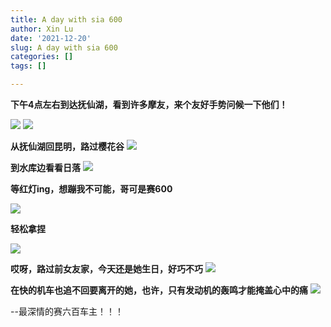 ```yaml
---
title: A day with sia 600
author: Xin Lu
date: '2021-12-20'
slug: A day with sia 600
categories: []
tags: []

---
```




**下午4点左右到达抚仙湖，看到许多摩友，来个友好手势问候一下他们！**

<img src="https://userblink.csdnimg.cn/20221015/qq_44641456/pic/e296f00958cf205a40786c9050cf2fe4-2.jpg?x-oss-process=image/interlace,1/format,jpg/watermark,image_bG9nby9sb2dvM3gucG5nP3gtb3NzLXByb2Nlc3M9aW1hZ2UvcmVzaXplLGhfMjg=,text_QOW3neW0jkgyOTk=,color_FFFFFF,size_30,type_ZmFuZ3poZW5naGVpdGk,shadow_20,t_50,g_se,x_16,y_16,order_0,align_2,interval_4"/>


<img src="https://userblink.csdnimg.cn/20221015/qq_44641456/pic/4723de79aa780b2bd85077a86b03f507-4.jpg?x-oss-process=image/interlace,1/format,jpg/watermark,image_bG9nby9sb2dvM3gucG5nP3gtb3NzLXByb2Nlc3M9aW1hZ2UvcmVzaXplLGhfMjg=,text_QOW3neW0jkgyOTk=,color_FFFFFF,size_30,type_ZmFuZ3poZW5naGVpdGk,shadow_20,t_50,g_se,x_16,y_16,order_0,align_2,interval_4"/>

**从抚仙湖回昆明，路过樱花谷**
<img src="https://userblink.csdnimg.cn/20221015/qq_44641456/pic/e6780b303943f434b1ec77f2b4e82af8-4.jpg?x-oss-process=image/interlace,1/format,jpg/watermark,image_bG9nby9sb2dvM3gucG5nP3gtb3NzLXByb2Nlc3M9aW1hZ2UvcmVzaXplLGhfMjg=,text_QOW3neW0jkgyOTk=,color_FFFFFF,size_30,type_ZmFuZ3poZW5naGVpdGk,shadow_20,t_50,g_se,x_16,y_16,order_0,align_2,interval_4"/>

**到水库边看看日落**
<img src="https://userblink.csdnimg.cn/20221015/qq_44641456/pic/50b09c335f5ace496eaa417b65ff19f3-6.jpg?x-oss-process=image/interlace,1/format,jpg/watermark,image_bG9nby9sb2dvM3gucG5nP3gtb3NzLXByb2Nlc3M9aW1hZ2UvcmVzaXplLGhfMjg=,text_QOW3neW0jkgyOTk=,color_FFFFFF,size_30,type_ZmFuZ3poZW5naGVpdGk,shadow_20,t_50,g_se,x_16,y_16,order_0,align_2,interval_4"/>


**等红灯ing，想蹦我不可能，哥可是赛600**

<img src="https://userblink.csdnimg.cn/20221015/qq_44641456/pic/6d2589f407cf0662b49312bedcf48999-2.jpg?x-oss-process=image/interlace,1/format,jpg/watermark,image_bG9nby9sb2dvM3gucG5nP3gtb3NzLXByb2Nlc3M9aW1hZ2UvcmVzaXplLGhfMjg=,text_QOW3neW0jkgyOTk=,color_FFFFFF,size_30,type_ZmFuZ3poZW5naGVpdGk,shadow_20,t_50,g_se,x_16,y_16,order_0,align_2,interval_4"/>

**轻松拿捏**

<img src="https://userblink.csdnimg.cn/20221015/qq_44641456/pic/3eee42b65d07c2ab41ef6a4faf80e907-0.jpg?x-oss-process=image/interlace,1/format,jpg/watermark,image_bG9nby9sb2dvM3gucG5nP3gtb3NzLXByb2Nlc3M9aW1hZ2UvcmVzaXplLGhfMjg=,text_QOW3neW0jkgyOTk=,color_FFFFFF,size_30,type_ZmFuZ3poZW5naGVpdGk,shadow_20,t_50,g_se,x_16,y_16,order_0,align_2,interval_4"/>


**哎呀，路过前女友家，今天还是她生日，好巧不巧**
<img src="https://userblink.csdnimg.cn/20221015/qq_44641456/pic/f802a42f4bef5b1f2a080ff0734c974f-3.jpg?x-oss-process=image/interlace,1/format,jpg/watermark,image_bG9nby9sb2dvM3gucG5nP3gtb3NzLXByb2Nlc3M9aW1hZ2UvcmVzaXplLGhfMjg=,text_QOW3neW0jkgyOTk=,color_FFFFFF,size_30,type_ZmFuZ3poZW5naGVpdGk,shadow_20,t_50,g_se,x_16,y_16,order_0,align_2,interval_4"/>

**在快的机车也追不回要离开的她，也许，只有发动机的轰鸣才能掩盖心中的痛**
<img src="https://userblink.csdnimg.cn/20221015/qq_44641456/pic/cafe80edd03af2c588fc6804137196f1-7.jpg?x-oss-process=image/interlace,1/format,jpg/watermark,image_bG9nby9sb2dvM3gucG5nP3gtb3NzLXByb2Nlc3M9aW1hZ2UvcmVzaXplLGhfMTY=,text_QOW3neW0jkgyOTk=,color_FFFFFF,size_17,type_ZmFuZ3poZW5naGVpdGk,shadow_20,t_50,g_se,x_16,y_16,order_0,align_2,interval_4"/>

--最深情的赛六百车主！！！
